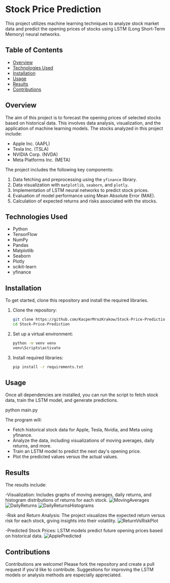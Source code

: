 # Stock Price Prediction

This project utilizes machine learning techniques to analyze stock market data and predict the opening prices of stocks using LSTM (Long Short-Term Memory) neural networks.

## Table of Contents

- [Overview](#overview)
- [Technologies Used](#technologies-used)
- [Installation](#installation)
- [Usage](#usage)
- [Results](#results)
- [Contributions](#contributions)

## Overview

The aim of this project is to forecast the opening prices of selected stocks based on historical data. This involves data analysis, visualization, and the application of machine learning models. The stocks analyzed in this project include:

- Apple Inc. (AAPL)
- Tesla Inc. (TSLA)
- NVIDIA Corp. (NVDA)
- Meta Platforms Inc. (META)

The project includes the following key components:

1. Data fetching and preprocessing using the `yfinance` library.
2. Data visualization with `matplotlib`, `seaborn`, and `plotly`.
3. Implementation of LSTM neural networks to predict stock prices.
4. Evaluation of model performance using Mean Absolute Error (MAE).
5. Calculation of expected returns and risks associated with the stocks.

## Technologies Used

- Python
- TensorFlow
- NumPy
- Pandas
- Matplotlib
- Seaborn
- Plotly
- scikit-learn
- yfinance

## Installation

To get started, clone this repository and install the required libraries.

1. Clone the repository:
   ```bash
   git clone https://github.com/KacperMrozKrakow/Stock-Price-Prediction.git
   cd Stock-Price-Prediction
2. Set up a virtual environment:
   ```bash
   python -m venv venv
   venv\Scripts\activate
3. Install required libraries:
   ```bash
   pip install -r requirements.txt

## Usage

Once all dependencies are installed, you can run the script to fetch stock data, train the LSTM model, and generate predictions.
   
   python main.py

The program will:

- Fetch historical stock data for Apple, Tesla, Nvidia, and Meta using yfinance.
- Analyze the data, including visualizations of moving averages, daily returns, and more.
- Train an LSTM model to predict the next day's opening price.
- Plot the predicted values versus the actual values.

## Results

The results include:




-Visualization: Includes graphs of moving averages, daily returns, and histogram distributions of returns for each stock.
![MovingAverages](https://github.com/user-attachments/assets/9ceb3c7d-b1fd-4e73-9f5f-1a72f69f93e8)
![DailyReturns](https://github.com/user-attachments/assets/b460c980-654d-45b3-9ef0-2ec4c3b051f4)
![DailyReturnsHistograms](https://github.com/user-attachments/assets/dcc75d48-eda0-4e76-bc6e-b98bb16c0141)

-Risk and Return Analysis: The project visualizes the expected return versus risk for each stock, giving insights into their volatility.
![ReturnVsRiskPlot](https://github.com/user-attachments/assets/9e87b8bb-839f-40da-b02b-7be501d280c0)

-Predicted Stock Prices: LSTM models predict future opening prices based on historical data.
![ApplePredicted](https://github.com/user-attachments/assets/2cba896e-3fc8-4850-8880-d6fedc293a4d)


## Contributions

Contributions are welcome! Please fork the repository and create a pull request if you'd like to contribute. Suggestions for improving the LSTM models or analysis methods are especially appreciated.

